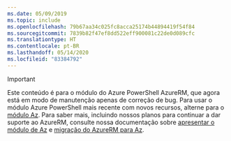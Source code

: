 ```yaml
---
ms.date: 05/09/2019
ms.topic: include
ms.openlocfilehash: 79b67aa34c025fc8acca25174b44894419f54f84
ms.sourcegitcommit: 7839b82f47ef8dd522eff900081c22de0d089cfc
ms.translationtype: HT
ms.contentlocale: pt-BR
ms.lasthandoff: 05/14/2020
ms.locfileid: "83384792"
---
```

> [!IMPORTANT]
>
> Este conteúdo é para o módulo do Azure PowerShell AzureRM, que agora está em modo de manutenção apenas de correção de bug.
> Para usar o módulo Azure PowerShell mais recente com novos recursos, alterne para o [módulo Az](/powershell/azure). Para saber mais, incluindo nossos planos para continuar a dar suporte ao AzureRM, consulte nossa documentação sobre [apresentar o módulo de Az](/powershell/azure/new-azureps-module-az) e [migração do AzureRM para Az](/powershell/azure/migrate-from-azurerm-to-az).
